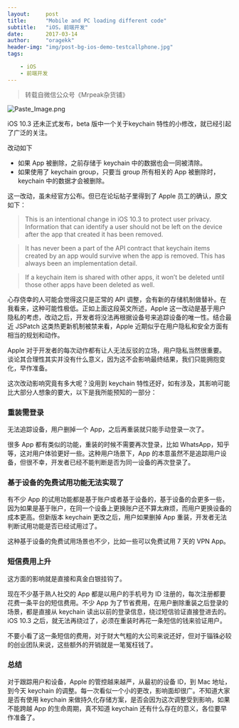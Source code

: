 ```yaml
---
layout:     post
title:      "Mobile and PC loading different code"
subtitle:   "iOS，前端开发"
date:       2017-03-14
author:     "oragekk"
header-img: "img/post-bg-ios-demo-testcallphone.jpg"
tags:

    - iOS
    - 前端开发 
---
```


> 转载自微信公众号《Mrpeak杂货铺》

![Paste_Image.png](http://upload-images.jianshu.io/upload_images/2076247-1b07e63d35825ce7.png?imageMogr2/auto-orient/strip%7CimageView2/2/w/1240)

iOS 10.3 还未正式发布，beta 版中一个关于keychain 特性的小修改，就已经引起了广泛的关注。

改动如下

  - 如果 App 被删除，之前存储于 keychain 中的数据也会一同被清除。
  - 如果使用了 keychain group，只要当 group 所有相关的 App 被删除时，keychain 中的数据才会被删除。

这一改动，虽未经官方公布。但已在论坛帖子里得到了 Apple 员工的确认，原文如下：

>This is an intentional change in iOS 10.3 to protect user privacy. Information that can identify a user should not be left on the device after the app that created it has been removed.

>It has never been a part of the API contract that keychain items created by an app would survive when the app is removed. This has always been an implementation detail.

>If a keychain item is shared with other apps, it won’t be deleted until those other apps have been deleted as well.

心存侥幸的人可能会觉得这只是正常的 API 调整，会有新的存储机制做替补。在我看来，这种可能性极低。正如上面这段英文所述，Apple 这一改动是基于用户隐私的考虑，改动之后，开发者将没法再根据设备号来追踪设备的唯一性。结合最近 JSPatch 这类热更新机制被禁来看，Apple 近期似乎在用户隐私和安全方面有相当的规划和动作。

Apple 对于开发者的每次动作都有让人无法反驳的立场，用户隐私当然很重要。谈论其合理性其实并没有什么意义，因为这不会影响最终结果，我们只能拥抱变化，早作准备。

这次改动影响究竟有多大呢？没用到 keychain 特性还好，如有涉及，其影响可能比大部分人想象的要大，以下是我所能预知的一部分：

### 重装需登录
无法追踪设备，用户删掉一个 App，之后再重装就只能手动登录一次了。

很多 App 都有类似的功能，重装的时候不需要再次登录，比如 WhatsApp，知乎等，这对用户体验更好一些。这种用户场景下，App 的本意虽然不是追踪用户设备，但很不幸，开发者已经不能判断是否为同一设备的再次登录了。

### 基于设备的免费试用功能无法实现了

有不少 App 的试用功能都是基于账户或者基于设备的，基于设备的会更多一些，因为如果是基于账户，在同一个设备上更换账户还不算太麻烦，而用户更换设备的成本更高。但新版本 keychain 更改之后，用户如果删掉 App 重装，开发者无法判断试用功能是否已经试用过了。

这种基于设备的免费试用场景也不少，比如一些可以免费试用 7 天的 VPN App。

### 短信费用上升

这方面的影响就是直接和真金白银挂钩了。

现在不少基于熟人社交的 App 都是以用户的手机号为 ID 注册的，每次注册都要花费一条平台的短信费用。不少 App 为了节省费用，在用户删除重装之后登录的场景，都是直接从 keychain 读出以前的登录信息，绕过短信验证直接登进去的。iOS 10.3 之后，就无法再绕过了，必须在重装时再花一条短信的钱来验证用户。

不要小看了这一条短信的费用，对于财大气粗的大公司来说还好，但对于锱铢必较的创业团队来说，这些额外的开销就是一笔冤枉钱了。

### 总结

对于跟踪用户和设备，Apple 的管控越来越严，从最初的设备 ID，到 Mac 地址，到今天 keychain 的调整。每一次看似一个小的更改，影响面却很广。不知道大家是否有使用 keychain 来做持久化存储方案，是否会因为这次调整受到影响，如果不能跨越 App 的生命周期，真不知道 keychain 还有什么存在的意义，各位要早作准备了。